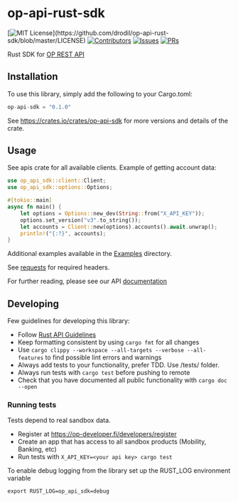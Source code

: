 # op-api-rust-sdk

[![MIT License](https://img.shields.io/apm/l/atomic-design-ui.svg?)](https://github.com/drodil/op-api-rust-sdk/blob/master/LICENSE)
[![Contributors](https://img.shields.io/github/contributors/drodil/op-api-rust-sdk.svg?style=flat)]()
[![Issues](https://img.shields.io/github/issues-raw/drodil/op-api-rust-sdk.svg?maxAge=25000)](https://github.com/drodil/op-api-rust-sdk/issues)
[![PRs](https://img.shields.io/github/issues-pr/drodil/op-api-rust-sdk.svg?style=flat)](https://github.com/drodil/op-api-rust-sdk/pulls)

Rust SDK for [OP REST API](https://op-developer.fi/)

## Installation

To use this library, simply add the following to your Cargo.toml:

```rust
op-api-sdk = "0.1.0"
```

See https://crates.io/crates/op-api-sdk for more versions and details of the crate.

## Usage

See apis crate for all available clients. Example of getting account data:

```rust
use op_api_sdk::client::Client;
use op_api_sdk::options::Options;

#[tokio::main]
async fn main() {
    let options = Options::new_dev(String::from("X_API_KEY"));
    options.set_version("v3".to_string());
    let accounts = Client::new(options).accounts().await.unwrap();
    println!("{:?}", accounts);
}
```

Additional examples available in the
[Examples](https://github.com/drodil/op-api-rust-sdk/tree/main/examples)
directory.

See [requests](https://op-developer.fi/docs/#user-content-requests) for required headers.

For further reading, please see our API [documentation](https://op-developer.fi/docs/)

## Developing

Few guidelines for developing this library:

- Follow [Rust API Guidelines](https://rust-lang.github.io/api-guidelines/)
- Keep formatting consistent by using `cargo fmt` for all changes
- Use `cargo clippy --workspace --all-targets --verbose --all-features`
  to find possible lint errors and warnings
- Always add tests to your functionality, prefer TDD. Use /tests/ folder.
- Always run tests with `cargo test` before pushing to remote
- Check that you have documented all public functionality with `cargo doc
  --open`

### Running tests

Tests depend to real sandbox data.

- Register at https://op-developer.fi/developers/register
- Create an app that has access to all sandbox products (Mobility, Banking, etc)
- Run tests with `X_API_KEY=<your api key> cargo test`

To enable debug logging from the library set up the RUST_LOG environment
variable

    export RUST_LOG=op_api_sdk=debug
